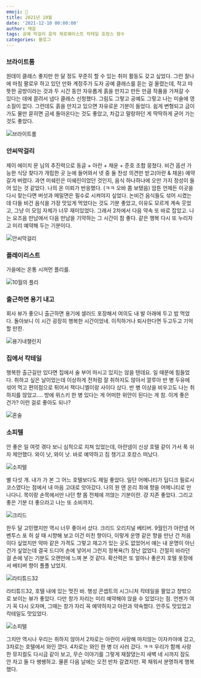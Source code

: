 ```yaml
---
emoji: 🏨
title: 2021년 10월
date: '2021-12-10 00:00:00'
author: 채윤
tags: 공예 막걸리 음악 제로웨이스트 칵테일 호캉스 향수
categories: 블로그
---
```


### 브라이트룸

원데이 클래스 좋지만 한 달 정도 꾸준히 할 수 있는 취미 활동도 갖고 싶었다. 그런 찰나에 마침 팔로우 하고 있던 만화 계정주가 도자 공예 클래스를 듣는 걸 올렸는데, 작고 따뜻한 공방이라는 것과 두 시간 동안 자유롭게 흙을 만지고 만든 만큼 작품을 가져갈 수 있다는 데에 끌려서 냅다 클래스 신청했다. 그림도 그렇고 공예도 그렇고 나는 미술에 영 소질이 없다. 그런데도 흙을 만지고 있으면 자유로운 기분이 들었다. 쉽게 변형되고 금이 가도 물만 묻히면 금세 돌아온다는 것도 좋았고, 차갑고 말랑하던 게 딱딱하게 굳어 가는 것도 좋았다.

![브라이트룸](./brightroom.png)

### 안씨막걸리

제이 에이치 문 님의 추진력으로 동글 + 아란 + 채윤 + 준호 조합 뭉쳤다. 비건 옵션 가능한 식당 찾다가 개힙한 곳 눈에 들어와서 넷 중 둘 찬성 의견만 받고(아란 & 채윤) 예약 갈겨 버렸다. 과연 미쉐린은 미쉐린이었던 것인지, 음식 하나하나에 오만 가지 정성이 들어 있는 것 같았다. 나의 온 미뢰가 반응했다. (ㅋㅋ 오바 쫌 보탰음) 암튼 언제든 이곳을 다시 찾는다면 버섯과 메밀면은 필수로 시켜야지 싶었다. 논비건 음식들도 섞어 시켰는데 다들 비건 음식을 가장 맛있게 먹었다는 것도 기분 좋았고, 이유도 모르게 계속 웃었고, 그냥 이 모임 자체가 너무 재미있었다. 그래서 2차에서 다음 약속 또 바로 잡았고. 나는 요즈음 만남에서 다음 만남을 기약하는 그 시간이 참 좋다. 같은 행복 다시 또 누리자고 미리 예약해 두는 기분이다.

![안씨막걸리](./ahnssi.png)

### 플레이리스트

가을에는 온통 시꺼먼 플리를.

![10월의 플리](./playlist_2021_oct.png)

### 출근하면 용기 내고

회사 뷰가 좋으니 출근하면 용기에 샐러드 포장해서 여의도 내 발 아래에 두고 밥 먹었다. 돌아보니 이 시간 굉장히 행복한 시간이었네. 이직하거나 퇴사한다면 두고두고 기억할 만한.

![용기내챌린지](./brave.png)

### 집에서 칵테일

행복한 출근길만 있다면 집에서 술 부어 마시고 있지는 않을 텐데요. 일 때문에 힘들었다. 취하고 싶은 날이었는데 이상하게 전처럼 잘 취하지도 않아서 깔루아 반 병 두유에 섞어 먹고 편의점으로 튀어서 잭다니엘이랑 사이다 샀다. 반 병 이상을 비우고도 나는 취하지를 않았고.... 방에 위스키 한 병 있다는 게 어떠한 위안이 된다는 게 참. 이게 좋은 건가? 이런 걸로 좋아도 되나?

![혼술](./honsul.png)

### 소피텔

안 좋은 일 여럿 겪다 보니 심적으로 지쳐 있었는데, 아란넴이 신상 호텔 같이 가서 푹 쉬자 제안했다. 와이 낫, 와이 낫. 바로 예약하고 짐 챙기고 호캉스 떠났다.

![소피텔](./sofitel_1.png)

별 다섯 개. 내가 가 본 그 어느 호텔보다도 제일 좋았다. 일단 어메니티가 딥디크 필로시코스였다는 점에서 내 마음 고대로 앗아갔다. 나의 원 앤 온리 최애 향을 어메니티로 만나다니. 목이랑 손목에서만 나던 향 몸 전체에 끼얹는 기분이란. 걍 지존 좋았다. 그리고 좋은 기분 더 좋으라고 나는 또 소비까지.

![크리드](./perfume.png)

한두 달 고민했지만 역시 너무 좋아서 샀다. 크리드 오리지널 베티버. 9월인가 아란넴 어벤투스 포 허 살 때 시향해 보고 이건 미친 향이다, 이렇게 운명 같은 향을 만난 건 처음이다 싶었지만 악마 같은 가격도 그렇고 재고가 있는 곳도 없었어서 얘는 내 운명이 아닌 건가 싶었는데 결국 드디어 손에 넣어서 그런지 정복욕(?) 장난 없었다. 간절히 바라던 걸 손에 넣는 기분도 오랜만에 느껴 본 것 같다. 확산력은 또 얼마나 좋은지 호텔 옷장에서 베티버 향이 폴폴 났었지.

![라티튜드32](./latitude.png)

라티튜드32, 호텔 내에 있는 멋진 바. 행성 콘셉트의 시그니처 칵테일을 팔았고 창밖으로 보이는 뷰가 좋았다. 다만 창가 자리는 미리 예약해야 앉을 수 있었다는 점. 언젠가 여기 꼭 다시 오자며, 그때는 창가 자리 꼭 예약하자고 아란과 약속했다. 안주도 맛있었고 칵테일도 맛있었다.

![소피텔](./sofitel_2.png)

그치만 역시나 우리는 취하지 않아서 2차로는 아란이 사랑해 마지않는 이자카야에 갔고, 3차로는 호텔에서 와인 깠다. 4차로는 와인 한 병 더 사러 갔다. ㅋㅋ 우리가 함께 사랑한 뮤지컬도 다시금 같이 보고, 무슨 이야기를 그렇게 재잘댔는지 새벽 네 시까지 잠도 안 자고 둘 다 쌩쌩하고. 물론 다음 날에는 오전 반차 갈겼지만. 꽉 채워서 분명하게 행복했다.

